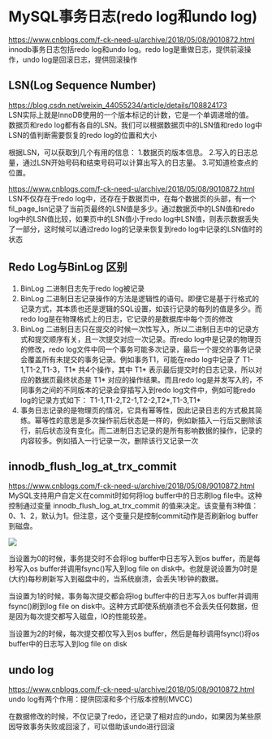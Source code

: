 # MySQL事务日志(redo log和undo log)
https://www.cnblogs.com/f-ck-need-u/archive/2018/05/08/9010872.html    
innodb事务日志包括redo log和undo log。redo log是重做日志，提供前滚操作，undo log是回滚日志，提供回滚操作  

## LSN(Log Sequence Number)
https://blog.csdn.net/weixin_44055234/article/details/108824173  
LSN实际上就是InnoDB使用的一个版本标记的计数，它是一个单调递增的值。  
数据页和redo log都有各自的LSN。我们可以根据数据页中的LSN值和redo log中LSN的值判断需要恢复的redo log的位置和大小

根据LSN，可以获取到几个有用的信息：
1.数据页的版本信息。
2.写入的日志总量，通过LSN开始号码和结束号码可以计算出写入的日志量。
3.可知道检查点的位置。

https://www.cnblogs.com/f-ck-need-u/archive/2018/05/08/9010872.html  
LSN不仅存在于redo log中，还存在于数据页中，在每个数据页的头部，有一个fil_page_lsn记录了当前页最终的LSN值是多少。通过数据页中的LSN值和redo log中的LSN值比较，如果页中的LSN值小于redo log中LSN值，则表示数据丢失了一部分，这时候可以通过redo log的记录来恢复到redo log中记录的LSN值时的状态

## Redo Log与BinLog 区别
1. BinLog 二进制日志先于redo log被记录
2. BinLog 二进制日志记录操作的方法是逻辑性的语句。即便它是基于行格式的记录方式，其本质也还是逻辑的SQL设置，如该行记录的每列的值是多少。而redo log是在物理格式上的日志，它记录的是数据库中每个页的修改
3. BinLog 二进制日志只在提交的时候一次性写入，所以二进制日志中的记录方式和提交顺序有关，且一次提交对应一次记录。而redo log中是记录的物理页的修改，redo log文件中同一个事务可能多次记录，最后一个提交的事务记录会覆盖所有未提交的事务记录。例如事务T1，可能在redo log中记录了 T1-1,T1-2,T1-3，T1* 共4个操作，其中 T1* 表示最后提交时的日志记录，所以对应的数据页最终状态是 T1* 对应的操作结果。而且redo log是并发写入的，不同事务之间的不同版本的记录会穿插写入到redo log文件中，例如可能redo log的记录方式如下： T1-1,T1-2,T2-1,T2-2,T2*,T1-3,T1* 
4. 事务日志记录的是物理页的情况，它具有幂等性，因此记录日志的方式极其简练。幂等性的意思是多次操作前后状态是一样的，例如新插入一行后又删除该行，前后状态没有变化。而二进制日志记录的是所有影响数据的操作，记录的内容较多。例如插入一行记录一次，删除该行又记录一次

## innodb_flush_log_at_trx_commit 
https://www.cnblogs.com/f-ck-need-u/archive/2018/05/08/9010872.html  
MySQL支持用户自定义在commit时如何将log buffer中的日志刷log file中。这种控制通过变量 innodb_flush_log_at_trx_commit 的值来决定。该变量有3种值：0、1、2，默认为1。但注意，这个变量只是控制commit动作是否刷新log buffer到磁盘。

![](https://images2018.cnblogs.com/blog/733013/201805/733013-20180508104623183-690986409.png)

当设置为0的时候，事务提交时不会将log buffer中日志写入到os buffer，而是每秒写入os buffer并调用fsync()写入到log file on disk中。也就是说设置为0时是(大约)每秒刷新写入到磁盘中的，当系统崩溃，会丢失1秒钟的数据。

当设置为1的时候，事务每次提交都会将log buffer中的日志写入os buffer并调用fsync()刷到log file on disk中。这种方式即使系统崩溃也不会丢失任何数据，但是因为每次提交都写入磁盘，IO的性能较差。  

当设置为2的时候，每次提交都仅写入到os buffer，然后是每秒调用fsync()将os buffer中的日志写入到log file on disk

## undo log
https://www.cnblogs.com/f-ck-need-u/archive/2018/05/08/9010872.html
undo log有两个作用：提供回滚和多个行版本控制(MVCC)  

在数据修改的时候，不仅记录了redo，还记录了相对应的undo，如果因为某些原因导致事务失败或回滚了，可以借助该undo进行回滚
